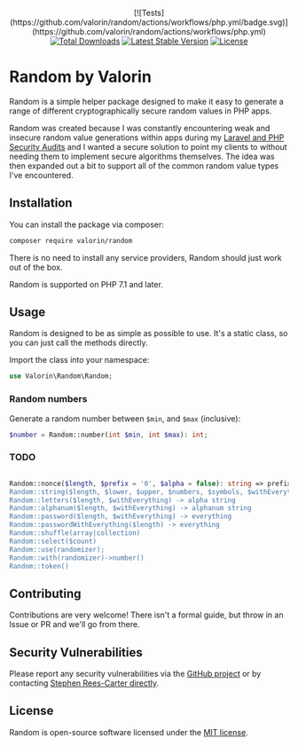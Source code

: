<p align="center">
[![Tests](https://github.com/valorin/random/actions/workflows/php.yml/badge.svg)](https://github.com/valorin/random/actions/workflows/php.yml)
<a href="https://packagist.org/packages/valorin/random"><img src="https://img.shields.io/packagist/dt/valorin/random" alt="Total Downloads"></a>
<a href="https://packagist.org/packages/valorin/random"><img src="https://img.shields.io/packagist/v/valorin/random" alt="Latest Stable Version"></a>
<a href="https://packagist.org/packages/valorin/random"><img src="https://img.shields.io/packagist/l/valorin/random" alt="License"></a>
</p>

# Random by Valorin

Random is a simple helper package designed to make it easy to generate a range of different cryptographically secure random values in PHP apps.

Random was created because I was constantly encountering weak and insecure random value generations within apps during 
my [Laravel and PHP Security Audits](https://valorinsecurity.com/) and I wanted a secure solution to point my clients to
without needing them to implement secure algorithms themselves. The idea was then expanded out a bit to support all of 
the common random value types I've encountered.

## Installation

You can install the package via composer:

```bash
composer require valorin/random
```

There is no need to install any service providers, Random should just work out of the box.

Random is supported on PHP 7.1 and later. 

## Usage

Random is designed to be as simple as possible to use. It's a static class, so you can just call the methods directly.

Import the class into your namespace:

```php
use Valorin\Random\Random;
```

### Random numbers

Generate a random number between `$min`, and `$max` (inclusive):

```php
$number = Random::number(int $min, int $max): int;
```



### TODO

```php

Random::nonce($length, $prefix = '0', $alpha = false): string => prefixed with 0's
Random::string($length, $lower, $upper, $numbers, $symbols, $withEverything): string
Random::letters($length, $withEverything) -> alpha string
Random::alphanum($length, $withEverything) -> alphanum string
Random::password($length, $withEverything) -> everything
Random::passwordWithEverything($length) -> everything
Random::shuffle(array|collection)
Random::select($count)
Random::use(randomizer);
Random::with(randomizer)->number()
Random::token()
```

## Contributing

Contributions are very welcome! There isn't a formal guide, but throw in an Issue or PR and we'll go from there.

## Security Vulnerabilities

Please report any security vulnerabilities via the [GitHub project](https://github.com/valorin/random) 
or by contacting [Stephen Rees-Carter directly](https://stephenreescarter.net/.well-known/security.txt). 

## License

Random is open-source software licensed under the [MIT license](LICENSE.md).
